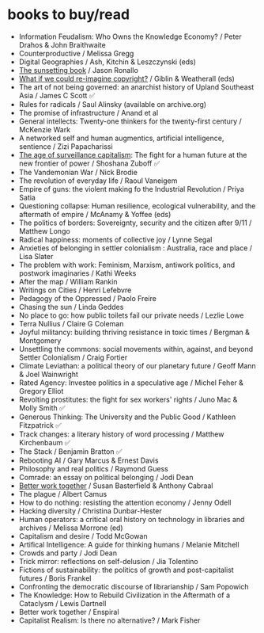 # books to buy/read

* Information Feudalism: Who Owns the Knowledge Economy? / Peter Drahos & John Braithwaite
* Counterproductive / Melissa Gregg
* Digital Geographies / Ash, Kitchin & Leszczynski (eds)
* [The sunsetting book](https://ronallo.com/sunsetting-book/) / Jason Ronallo
* [What if we could re-imagine copyright?](http://press-files.anu.edu.au/downloads/press/n2190/pdf/book.pdf) / Giblin & Weatherall (eds)
* The art of not being governed: an anarchist history of Upland Southeast Asia / James C Scott ✅
* Rules for radicals / Saul Alinsky (available on archive.org)
* The promise of infrastructure / Anand et al
* General intellects: Twenty-one thinkers for the twenty-first century / McKenzie Wark
* A networked self and human augmentics, artificial intelligence, sentience / Zizi Papacharissi
* [The age of surveillance capitalism](https://www.publicaffairsbooks.com/titles/shoshana-zuboff/the-age-of-surveillance-capitalism/9781610395694/): The fight for a human future at the new frontier of power  / Shoshana Zuboff ✅
* The Vandemonian War / Nick Brodie
* The revolution of everyday life / Raoul Vaneigem
* Empire of guns: the violent making fo the Industrial Revolution / Priya Satia
* Questioning collapse: Human resilience, ecological vulnerability, and the aftermath of empire / McAnamy & Yoffee (eds)
* The politics of borders: Sovereignty, security and the citizen after 9/11 / Matthew Longo
* Radical happiness: moments of collective joy / Lynne Segal
* Anxieties of belonging in settler colonialism : Australia, race and place / Lisa Slater
* The problem with work: Feminism, Marxism, antiwork politics, and postwork imaginaries / Kathi Weeks
* After the map / William Rankin
* Writings on Cities / Henri Lefebvre
* Pedagogy of the Oppressed / Paolo Freire
* Chasing the sun / Linda Geddes
* No place to go: how public toilets fail our private needs / Lezlie Lowe
* Terra Nullius / Claire G Coleman
* Joyful militancy: building thriving resistance in toxic times / Bergman & Montgomery
* Unsettling the commons: social movements within, against, and beyond Settler Colonialism / Craig Fortier
* Climate Leviathan: a political theory of our planetary future / Geoff Mann & Joel Wainwright
* Rated Agency: Investee politics in a speculative age / Michel Feher & Gregory Elliot
* Revolting prostitutes: the fight for sex workers' rights / Juno Mac & Molly Smith ✅
* Generous Thinking: The University and the Public Good / Kathleen Fitzpatrick ✅
* Track changes: a literary history of word processing / Matthew Kirchenbaum ✅
* The Stack / Benjamin Bratton ✅
* Rebooting AI / Gary Marcus & Ernest Davis
* Philosophy and real politics / Raymond Guess
* Comrade: an essay on political belonging / Jodi Dean
* [Better work together](https://www.betterworktogether.co/buythebook) / Susan Basterfield & Anthony Cabraal
* The plague / Albert Camus
* How to do nothing: resisting the attention economy / Jenny Odell
* Hacking diversity / Christina Dunbar-Hester
* Human operators: a critical oral history on technology in libraries and archives / Melissa Morrone (ed)
* Capitalism and desire / Todd McGowan
* Artifical Intelligence: A guide for thinking humans / Melanie Mitchell
* Crowds and party / Jodi Dean
* Trick mirror: reflections on self-delusion / Jia Tolentino
* Fictions of sustainability: the politics of growth and post-capitalist futures / Boris Frankel
* Confronting the democratic discourse of librarianship / Sam Popowich
* The Knowledge: How to Rebuild Civilization in the Aftermath of a Cataclysm / Lewis Dartnell
* Better work together / Enspiral
* Capitalist Realism: Is there no alternative? / Mark Fisher
